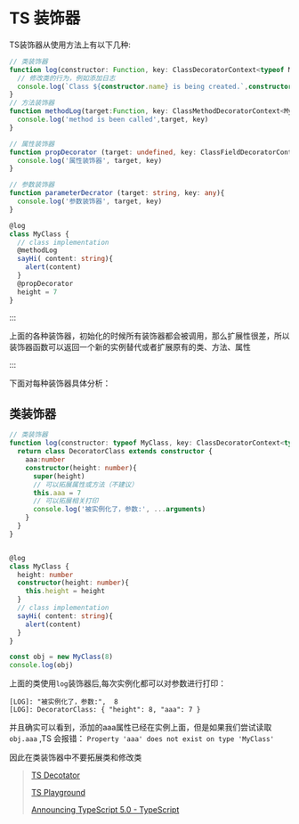 # TS 装饰器

TS装饰器从使用方法上有以下几种:

```ts
// 类装饰器
function log(constructor: Function, key: ClassDecoratorContext<typeof MyClass>) {
  // 修改类的行为，例如添加日志
  console.log(`Class ${constructor.name} is being created.`,constructor, key);
}
// 方法装饰器
function methodLog(target:Function, key: ClassMethodDecoratorContext<MyClass, (content: string) => void> ){
  console.log('method is been called',target, key)
}

// 属性装饰器
function propDecorator (target: undefined, key: ClassFieldDecoratorContext<MyClass, number>) {
  console.log('属性装饰器', target, key)
}

// 参数装饰器
function parameterDecrator (target: string, key: any){
  console.log('参数装饰器', target, key)
}

@log
class MyClass {
  // class implementation
  @methodLog
  sayHi( content: string){
    alert(content)
  }
  @propDecorator
  height = 7
}


```

:::

上面的各种装饰器，初始化的时候所有装饰器都会被调用，那么扩展性很差，所以装饰器函数可以返回一个新的实例替代或者扩展原有的类、方法、属性

:::

下面对每种装饰器具体分析：

## 类装饰器

```ts
// 类装饰器
function log(constructor: typeof MyClass, key: ClassDecoratorContext<typeof MyClass>) {
  return class DecoratorClass extends constructor {
    aaa:number
    constructor(height: number){
      super(height)
      // 可以拓展属性或方法（不建议）
      this.aaa = 7
      // 可以拓展相关打印
      console.log('被实例化了，参数:', ...arguments)
    }
  }
}


@log
class MyClass {
  height: number
  constructor(height: number){
    this.height = height
  }
  // class implementation
  sayHi( content: string){
    alert(content)
  }
}

const obj = new MyClass(8)
console.log(obj)
```

上面的类使用`log`装饰器后,每次实例化都可以对参数进行打印：

```log
[LOG]: "被实例化了，参数:",  8 
[LOG]: DecoratorClass: { "height": 8, "aaa": 7 } 
```

并且确实可以看到，添加的aaa属性已经在实例上面，但是如果我们尝试读取`obj.aaa` ,TS 会报错： `Property 'aaa' does not exist on type 'MyClass'`

因此在类装饰器中不要拓展类和修改类



> [TS Decotator](https://www.typescriptlang.org/docs/handbook/decorators.html#class-decorators)
> 
> [TS Playground](https://www.typescriptlang.org/play?target=6&ts=5.2.2#code/FAehAJG8fRRiMB0zAs1YAzArgOwMYBcCWB7NcAGzwHMAKDAgZywCcVs86AucLATwAcBTPJcAFkOAYSIBDatQA04ANY8ObMZOoARHlTriszEQSw8AHlgA8nXvyGiJUgHwBKcAG9g4cHR5YUdQhlvU4BpaOnoB4MaGaAAmgVRotAxMdC5u7uDimSxoKAC2AEY8dGnu8YmMunTkABY8OKTVWGw5BUUOrunp1Ci8VbX1jQ4l6WDggPfKgKdygMtGgKo6gHo6gOQGgGhGgJ2mgKs2w+5Y1TjUAHSZ4uAAvOAA7Jvgo5OzgB9ugM6KgMpGgA7Kl2V4RDx7JBQA5IDVEYA87UA0fKANGVAGFygBh-wBDyoAHUxYv1ke2R4jopDyPDQWGoQ06AF80gSCcBgAABH7AfyqawqKSpdz9BpNcAtQrFUo0egVZg1OpM5p5NntYbbXZ7RmNE7gCVYQlpUZUuk4XJcT65TFYHT4NBpajiDgACRw5HA8SizMSODQpGFnXEnzoWEoBg1uPARJJZSw4Dw+QAVlK0DwAO40gLkAAcQ3en2+ZHIvr9B0yDiAA)
> 
> [Announcing TypeScript 5.0 - TypeScript](https://devblogs.microsoft.com/typescript/announcing-typescript-5-0/#decorators)


